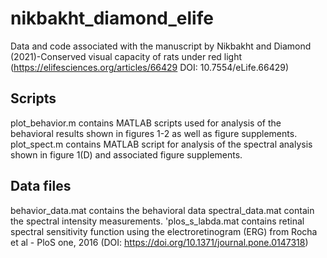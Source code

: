 # nikbakht_diamond_elife
Data and code associated with the manuscript by Nikbakht and Diamond (2021)-Conserved visual capacity of rats under red light (https://elifesciences.org/articles/66429 DOI: 10.7554/eLife.66429)
## Scripts
plot_behavior.m contains MATLAB scripts used for analysis of the behavioral results shown in figures 1-2 as well as figure supplements.
plot_spect.m contains MATLAB script for analysis of the spectral analysis shown in figure 1(D) and associated figure supplements.
## Data files
behavior_data.mat contains the behavioral data 
spectral_data.mat contain the spectral intensity measurements.
'plos_s_labda.mat contains retinal spectral sensitivity function using the electroretinogram (ERG) from Rocha et al - PloS one, 2016 (DOI: https://doi.org/10.1371/journal.pone.0147318)
